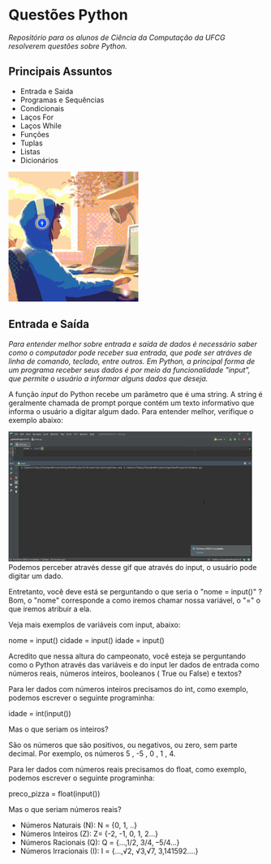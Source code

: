 # Questões Python  

_Repositório para os alunos de Ciência da Computação da UFCG resolverem questões sobre Python._ 

## Principais Assuntos 

- Entrada e Saida 
- Programas e Sequências 
- Condicionais 
- Laços For 
- Laços While
- Funções 
- Tuplas
- Listas
- Dicionários 

![Primeiros Passos](https://github.com/Thairocine/Quest-esPython/blob/main/download.gif)   

## Entrada e Saída

_Para entender melhor sobre entrada e saída de dados é necessário saber como o computador pode receber sua entrada, que pode ser atráves de linha de comando, teclado, entre outros. Em Python, a principal forma de um programa receber seus dados é por meio da funcionalidade "input", que permite o usuário a informar alguns dados que deseja._ 

A função *input* do Python recebe um parâmetro que é uma string. A string é geralmente chamada de prompt porque contém um texto informativo que informa o usuário a digitar algum dado. Para entender melhor, verifique o exemplo abaixo: 


![](https://github.com/Thairocine/Quest-esPython/blob/main/giphy%20(1).gif)
Podemos perceber através desse gif que através do input, o usuário pode digitar um dado. 

Entretanto, você deve está se perguntando o que seria o "nome = input()" ? Bom, o "nome" corresponde a como iremos chamar nossa variável, o "=" o que iremos atribuir a ela. 

Veja mais exemplos de variáveis com input, abaixo: 

nome = input() 
cidade = input() 
idade = input() 

Acredito que nessa altura do campeonato, você esteja se perguntando como o Python através das variáveis e do input ler dados de entrada como números reais, números inteiros, booleanos ( True ou False) e textos? 

Para ler dados com números inteiros precisamos do int, como exemplo, podemos escrever o seguinte programinha:  

idade = int(input()) 

Mas o que seriam os inteiros? 

São os números que são positivos, ou negativos, ou zero, sem parte decimal. Por exemplo, os números 5 , -5 , 0 , 1 , 4. 

Para ler dados com números reais precisamos do float, como exemplo, podemos escrever o seguinte programinha: 

preco_pizza = float(input())  

Mas o que seriam números reais? 

- Números Naturais (N): N = {0, 1, ..}
- Números Inteiros (Z): Z= {-2, -1, 0, 1, 2...}
- Números Racionais (Q): Q = {...,1/2, 3/4, –5/4...}
- Números Irracionais (I): I = {...,√2, √3,√7, 3,141592....}

